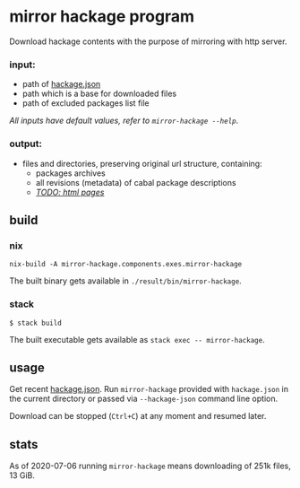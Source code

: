 # mirror hackage program

Download hackage contents with the purpose of mirroring with http server.

### input:
- path of [hackage.json](https://github.com/input-output-hk/hackage.nix/blob/master/hackage.json)
- path which is a base for downloaded files
- path of excluded packages list file

_All inputs have default values, refer to `mirror-hackage --help`_.

### output:
- files and directories, preserving original url structure, containing:
  - packages archives
  - all revisions (metadata) of cabal package descriptions
  - [_TODO: html pages_](https://github.com/AleXoundOS/mirror-hackage/issues/1)

## build

### nix
```console
nix-build -A mirror-hackage.components.exes.mirror-hackage
```
The built binary gets available in `./result/bin/mirror-hackage`.

### stack

```console
$ stack build
```
The built executable gets available as `stack exec -- mirror-hackage`.

## usage

Get recent [hackage.json](https://github.com/input-output-hk/hackage.nix/blob/master/hackage.json).
Run `mirror-hackage` provided with `hackage.json` in the current directory or passed
via `--hackage-json` command line option.

Download can be stopped (`Ctrl+C`) at any moment and resumed later.

## stats

As of 2020-07-06 running `mirror-hackage` means downloading of 251k files, 13 GiB.
